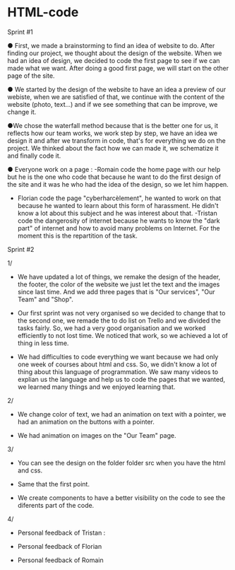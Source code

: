 # HTML-code

Sprint #1

● First, we made a brainstorming to find an idea of website to do. After finding our project, we thought about the design of the website. When we had an idea of design, we decided to code the first page to see if we can made what we want. After doing a good first page, we will start on the other page of the site.

● We started by the design of the website to have an idea a preview of our webiste, when we are satisfied of that, we continue with the content of the website (photo, text...) and if we see something that can be improve, we change it.

●We chose the waterfall method because that is the better one for us, it reflects how our team works, we work step by step, we have an idea we design it and after we transform in code, that's for everything we do on the project. We thinked about the fact how we can made it, we schematize it and finally code it.

● Everyone work on a page :
  -Romain code the home page with our help but he is the one who code that because he want to do the first design of the site and it was he who had the idea of the design, so we let him happen.
  - Florian code the page "cyberharcèlement", he wanted to work on that because he wanted to learn about this form of harassment. He didn't know a lot about this subject and he was interest about that.
  -Tristan code the dangerosity of internet because he wants to know the "dark part" of internet and how to avoid many problems on Internet.
For the moment this is the repartition of the task.

Sprint #2

1/

- We have updated a lot of things, we remake the design of the header, the footer, the color of the website we just let the text and the images since last time. And we add three pages that is "Our services", "Our Team" and "Shop".

- Our first sprint was not very organised so we decided to change that to the second one, we remade the to do list on Trello and we divided the tasks fairly. So, we had a very good organisation and we worked efficiently to not lost time. We noticed that work, so we achieved a lot of thing in less time.

- We had difficulties to code everything we want because we had only one week of courses about html and css. So, we didn't know a lot of thing about this language of programmation. We saw many videos to explian us the language and help us to code the pages that we wanted, we learned many things and we enjoyed learning that.

2/ 

- We change color of text, we had an animation on text with a pointer, we had an animation on the buttons with a pointer.

- We had animation on images on the "Our Team" page.

3/

- You can see the design on the folder folder src when you have the html and css.

- Same that the first point.

- We create components to have a better visibility on the code to see the diferents part of the code.

4/

- Personal feedback of Tristan :
    

- Personal feedback of Florian

- Personal feedback of Romain
